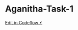 # Aganitha-Task-1

[Edit in Codeflow ⚡️](https://stackblitz.com/~/github.com/Avishkar546/Aganitha-Task-1)
